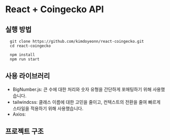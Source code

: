 # React + Coingecko API

## 실행 방법

```shell
  git clone https://github.com/kimdoyeonn/react-coingecko.git
  cd react-coingecko

  npm install
  npm run start
```

## 사용 라이브러리

- BigNumber.js: 큰 수에 대한 처리와 숫자 유형을 간단하게 포매팅하기 위해 사용했습니다.
- tailwindcss: 클래스 이름에 대한 고민을 줄이고, 컨텍스트의 전환을 줄여 빠르게 스타일을 적용하기 위해 사용했습니다.
- Axios: 

## 프로젝트 구조
